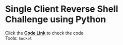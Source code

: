 # Single Client Reverse Shell Challenge using Python
Click the <a href="https://github.com/MehediEhteshum/ReverseShellChallenge/blob/master/reverseshell%20(single%20client)/server.py">**Code Link**</a> to check the code
</br>
Tools: `Socket`
